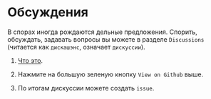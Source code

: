 # Обсуждения

В спорах иногда рождаются дельные предложения. 
Спорить, обсуждать, задавать вопросы вы можете в разделе `Discussions` (читается как `дискашэнс`, означает `дискуссии`).

1. [Что это](https://youtu.be/mmKz8LihCPA?t=202).

1. Нажмите на большую зеленую кнопку `View on Github` выше.

1. По итогам дискуссии можете создать `issue`.